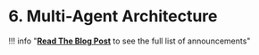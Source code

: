 # 6. Multi-Agent Architecture

!!! info "[**Read The Blog Post**]() to see the full list of announcements"
